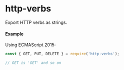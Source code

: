 # http-verbs

Export HTTP verbs as strings.

#### Example
Using ECMAScript 2015:
```js
const { GET, PUT, DELETE } = require('http-verbs');

// GET is 'GET' and so on
```
